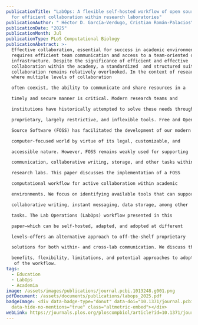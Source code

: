 ```yaml
---
publicationTitle: "LabOps: A flexible self-hosted workflow of open source tools
  for efficient collaboration within research laboratories"
publicationAuthor: " Héctor D. García-Verdugo, Cristian Román-Palacios"
publicationDate: "2025"
publicationMonth: Jul
publicationType: PLoS Computational Biology
publicationAbstract: >-
  Effective collaboration, essential for success in academic environments, often
  requires efficient team communication and access to a team-oriented digital
  infrastructure. Despite the significance of efficient and effective
  collaboration within the academy, a standardized  and structured suite for
  collaboration remains relatively overlooked. In the context of research labs,
  where multiple levels of collaboration 

  often coexist, the ability to communicate and share resources in a 

  timely and secure manner is critical. Modern research teams and 

  institutions have historically attempted to solve these needs through 

  proprietary, largely restrictive, and inflexible tools. Free and Open 

  Source Software (FOSS) has facilitated the development of our modern 

  computer-focused world by virtue of its legal, customizable, and 

  accessible nature. However, FOSS remains weakly used for supporting 

  communication, collaborative writing, storage, and other tasks within 

  research labs. This paper discusses the implementation of a FOSS 

  computational workflow for active collaboration within academic 

  environments. We focus on identifying available tools that can support 

  collaborative writing, instant messaging, data storage, among other 

  tasks. The Lab Operations (LabOps) workflow presented in this 

  paper—which can be self-hosted, adapted, and adopted at different 

  levels—offers an alternative approach to off-the-shelf proprietary 

  solutions for both within- and cross-lab communication. We discuss the 

  benefits, flexibility, limitations, and potential approaches to adoption
   of the workflow.
tags:
  - Education
  - LabOps
  - Academia
image: /assets/images/publications/journal.pcbi.1013248.g001.png
pdfDocument: /assets/documents/publications/labops_2025.pdf
badgeImage: <div data-badge-type="donut" data-doi="10.1371/journal.pcbi.1013248"
  data-hide-no-mentions="true" class="altmetric-embed"></div>
webLink: https://journals.plos.org/ploscompbiol/article?id=10.1371/journal.pcbi.1013248
---
```


